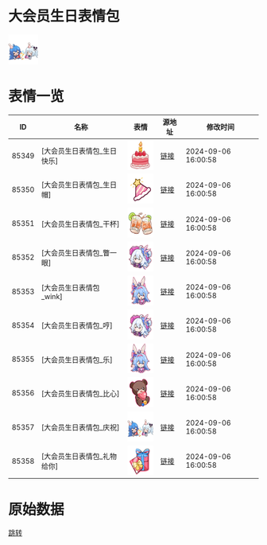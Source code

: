 # 大会员生日表情包

<img src="./cover.png" height="60" alt="cover" />

# 表情一览

|ID|名称|表情|源地址|修改时间|
|----|----|----|----|----|
|85349|[大会员生日表情包_生日快乐]|<img src="./pic/085349_%5B大会员生日表情包_生日快乐%5D.png" height="60" alt="生日快乐"/>|[链接](https://i0.hdslb.com/bfs/emote/7232d7f3dd42589aa3bcabedca0a1fae49546787.png)|2024-09-06 16:00:58|
|85350|[大会员生日表情包_生日帽]|<img src="./pic/085350_%5B大会员生日表情包_生日帽%5D.png" height="60" alt="生日帽"/>|[链接](https://i0.hdslb.com/bfs/emote/92fef957a06d25f3ff7f91ecfc127567e93fcf70.png)|2024-09-06 16:00:58|
|85351|[大会员生日表情包_干杯]|<img src="./pic/085351_%5B大会员生日表情包_干杯%5D.png" height="60" alt="干杯"/>|[链接](https://i0.hdslb.com/bfs/emote/e786220677ac67b5e8fc1f129890060e10b29c31.png)|2024-09-06 16:00:58|
|85352|[大会员生日表情包_瞥一眼]|<img src="./pic/085352_%5B大会员生日表情包_瞥一眼%5D.png" height="60" alt="瞥一眼"/>|[链接](https://i0.hdslb.com/bfs/emote/c0295ea41f4feec103fa74016fd1ce00cd86f848.png)|2024-09-06 16:00:58|
|85353|[大会员生日表情包_wink]|<img src="./pic/085353_%5B大会员生日表情包_wink%5D.png" height="60" alt="wink"/>|[链接](https://i0.hdslb.com/bfs/emote/1981700f81a834a61fded898eb0eef007d37f8cb.png)|2024-09-06 16:00:58|
|85354|[大会员生日表情包_哼]|<img src="./pic/085354_%5B大会员生日表情包_哼%5D.png" height="60" alt="哼"/>|[链接](https://i0.hdslb.com/bfs/emote/0faf0f3141ef6adf9a3c471c819ef4cd520f4aac.png)|2024-09-06 16:00:58|
|85355|[大会员生日表情包_乐]|<img src="./pic/085355_%5B大会员生日表情包_乐%5D.png" height="60" alt="乐"/>|[链接](https://i0.hdslb.com/bfs/emote/ab43e7cf4d167bada963cd9b697a6852de2fb919.png)|2024-09-06 16:00:58|
|85356|[大会员生日表情包_比心]|<img src="./pic/085356_%5B大会员生日表情包_比心%5D.png" height="60" alt="比心"/>|[链接](https://i0.hdslb.com/bfs/emote/80592d1692356647a046e96a11b52b5f406f2695.png)|2024-09-06 16:00:58|
|85357|[大会员生日表情包_庆祝]|<img src="./pic/085357_%5B大会员生日表情包_庆祝%5D.png" height="60" alt="庆祝"/>|[链接](https://i0.hdslb.com/bfs/emote/c3150243b95204a966a01d347411b80ad9a1fa85.png)|2024-09-06 16:00:58|
|85358|[大会员生日表情包_礼物给你]|<img src="./pic/085358_%5B大会员生日表情包_礼物给你%5D.png" height="60" alt="礼物给你"/>|[链接](https://i0.hdslb.com/bfs/emote/d01afe51b511487b1378c7ac89c543c4368fae29.png)|2024-09-06 16:00:58|

# 原始数据

[跳转](./raw.json)

